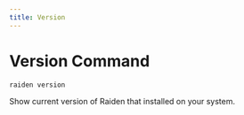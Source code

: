 ```yaml
---
title: Version
---
```


# Version Command

```sh
raiden version
```

Show current version of Raiden that installed on your system.
